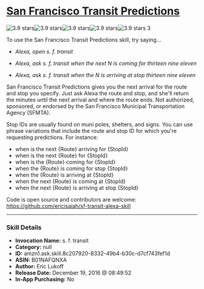 # [San Francisco Transit Predictions](http://alexa.amazon.com/#skills/amzn1.ask.skill.8c207920-8332-49b4-b30c-d7cf743fef1d)
![3.9 stars](../../images/ic_star_black_18dp_1x.png)![3.9 stars](../../images/ic_star_black_18dp_1x.png)![3.9 stars](../../images/ic_star_black_18dp_1x.png)![3.9 stars](../../images/ic_star_half_black_18dp_1x.png)![3.9 stars](../../images/ic_star_border_black_18dp_1x.png) 3

To use the San Francisco Transit Predictions skill, try saying...

* *Alexa, open s. f. transit*

* *Alexa, ask s. f. transit when the next N is coming for thirteen nine eleven*

* *Alexa, ask s. f. transit when the N is arriving at stop thirteen nine eleven*

San Francisco Transit Predictions gives you the next arrival for the route and stop you specify. Just ask Alexa the route and stop, and she'll return the minutes until the next arrival and where the route ends. Not authorized, sponsored, or endorsed by the San Francisco Municipal Transportation Agency (SFMTA).

Stop IDs are usually found on muni poles, shelters, and signs. You can use phrase variations that include the route and stop ID for which you're requesting predictions. For instance:

- when is the next {Route} arriving for {StopId}
- when is the next {Route} for {StopId}
- when is the {Route} coming for {StopId}
- when the {Route} is coming for stop {StopId}
- when the {Route} is arriving at {StopId}
- when the next {Route} is coming at {StopId}
- when the next {Route} is arriving at stop {StopId}

Code is open source and contributors are welcome: https://github.com/ericisaiah/sf-transit-alexa-skill

***

### Skill Details

* **Invocation Name:** s. f. transit
* **Category:** null
* **ID:** amzn1.ask.skill.8c207920-8332-49b4-b30c-d7cf743fef1d
* **ASIN:** B01NAFQNXA
* **Author:** Eric Lukoff
* **Release Date:** December 19, 2016 @ 08:49:52
* **In-App Purchasing:** No
